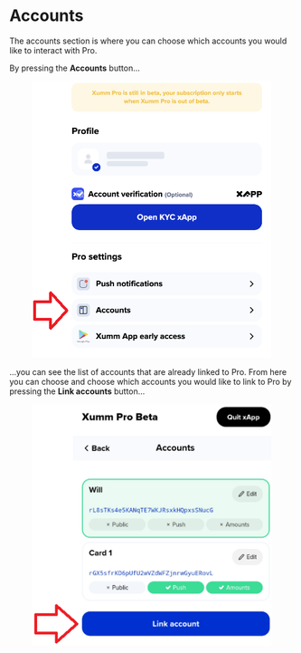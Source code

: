 # Accounts

The accounts section is where you can choose which accounts you would like to interact with Pro.

By pressing the **Accounts** button... &#x20;

<figure><img src="../../.gitbook/assets/Pro - Accounts option.png" alt=""><figcaption></figcaption></figure>

...you can see the list of accounts that are already linked to Pro. From here you can choose  and choose which accounts you would like to link to Pro by pressing the **Link accounts** button...

<figure><img src="../../.gitbook/assets/Pro - Accounts -Link account.png" alt=""><figcaption></figcaption></figure>
